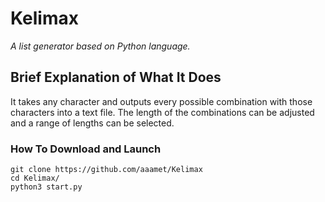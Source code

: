 # Kelimax
*A list generator based on Python language.*
## Brief Explanation of What It Does
It takes any character and outputs every possible combination with those characters into a text file. The length of the combinations can be adjusted and a range of lengths can be selected.
### How To Download and Launch
```
git clone https://github.com/aaamet/Kelimax
cd Kelimax/
python3 start.py
```
